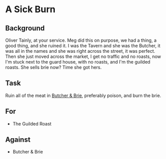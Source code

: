 # A Sick Burn


## Background
  Oliver Tainly, at your service. Meg did this on purpose, we had a thing, a good thing, and she ruined it.
I was the Tavern and she was the Butcher, it was all in the names and she was right across the street, it was perfect. Then she just moved across the market, I get no traffic and no roasts, now I'm stuck next to the guard house, with no roasts, and I'm the guilded roasts. She sells brie now? Time she got hers.

## Task
Ruin all of the meat in [Butcher & Brie](butcher-and-brie), preferably poison, and burn the brie.

## For
 - The Guilded Roast

## Against
 - Butcher & Brie